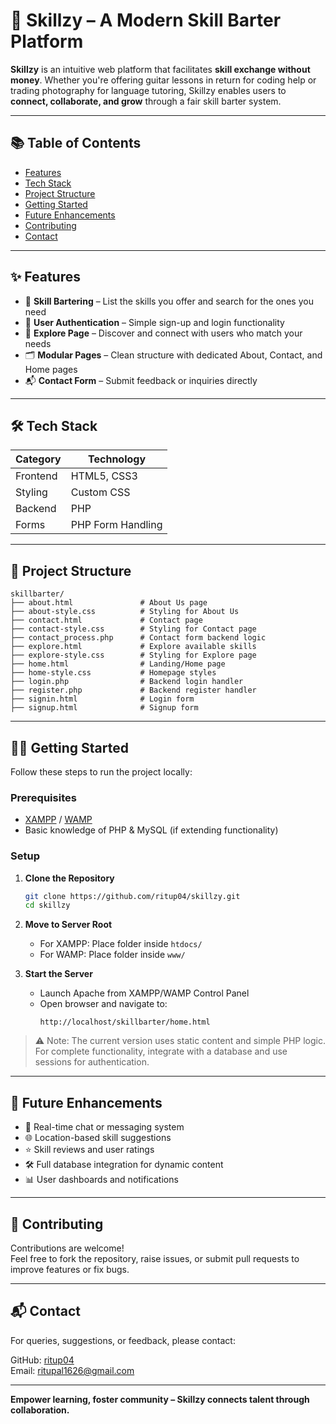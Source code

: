 # 🚀 Skillzy – A Modern Skill Barter Platform

**Skillzy** is an intuitive web platform that facilitates **skill exchange without money**. Whether you're offering guitar lessons in return for coding help or trading photography for language tutoring, Skillzy enables users to **connect, collaborate, and grow** through a fair skill barter system.

---

## 📚 Table of Contents

- [Features](#features)
- [Tech Stack](#tech-stack)
- [Project Structure](#project-structure)
- [Getting Started](#getting-started)
- [Future Enhancements](#future-enhancements)
- [Contributing](#contributing)
- [Contact](#contact)

---

## ✨ Features

- 🔄 **Skill Bartering** – List the skills you offer and search for the ones you need
- 🔐 **User Authentication** – Simple sign-up and login functionality
- 🧭 **Explore Page** – Discover and connect with users who match your needs
- 🗂️ **Modular Pages** – Clean structure with dedicated About, Contact, and Home pages
- 📬 **Contact Form** – Submit feedback or inquiries directly

---

## 🛠 Tech Stack

| Category     | Technology     |
|--------------|----------------|
| Frontend     | HTML5, CSS3    |
| Styling      | Custom CSS     |
| Backend      | PHP            |
| Forms        | PHP Form Handling |

---

## 📁 Project Structure

```
skillbarter/
├── about.html               # About Us page
├── about-style.css          # Styling for About Us
├── contact.html             # Contact page
├── contact-style.css        # Styling for Contact page
├── contact_process.php      # Contact form backend logic
├── explore.html             # Explore available skills
├── explore-style.css        # Styling for Explore page
├── home.html                # Landing/Home page
├── home-style.css           # Homepage styles
├── login.php                # Backend login handler
├── register.php             # Backend register handler
├── signin.html              # Login form
├── signup.html              # Signup form
```

---

## 🧑‍💻 Getting Started

Follow these steps to run the project locally:

### Prerequisites

- [XAMPP](https://www.apachefriends.org/) / [WAMP](https://www.wampserver.com/)
- Basic knowledge of PHP & MySQL (if extending functionality)

### Setup

1. **Clone the Repository**
   ```bash
   git clone https://github.com/ritup04/skillzy.git
   cd skillzy
   ```

2. **Move to Server Root**
   - For XAMPP: Place folder inside `htdocs/`
   - For WAMP: Place folder inside `www/`

3. **Start the Server**
   - Launch Apache from XAMPP/WAMP Control Panel
   - Open browser and navigate to:
     ```
     http://localhost/skillbarter/home.html
     ```

> ⚠️ Note: The current version uses static content and simple PHP logic. For complete functionality, integrate with a database and use sessions for authentication.

---

## 📌 Future Enhancements

- 💬 Real-time chat or messaging system  
- 🌐 Location-based skill suggestions  
- ⭐ Skill reviews and user ratings  
- 🛠 Full database integration for dynamic content  
- 📊 User dashboards and notifications

---

## 🤝 Contributing

Contributions are welcome!  
Feel free to fork the repository, raise issues, or submit pull requests to improve features or fix bugs.

---

## 📬 Contact

For queries, suggestions, or feedback, please contact:

GitHub: [ritup04](https://github.com/ritup04)  
Email: [ritupal1626@gmail.com](mailto:ritupal1626@gmail.com)

---

**Empower learning, foster community – Skillzy connects talent through collaboration.**

